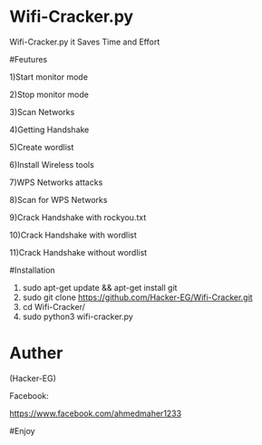 # Wifi-Cracker.py

Wifi-Cracker.py it Saves Time and Effort

#Feutures

1)Start monitor mode

2)Stop monitor mode

3)Scan Networks   

4)Getting Handshake

5)Create wordlist

6)Install Wireless tools                  

7)WPS Networks attacks 

8)Scan for WPS Networks

9)Crack Handshake with rockyou.txt

10)Crack Handshake with wordlist

11)Crack Handshake without wordlist

#Installation
1) sudo apt-get update && apt-get install git
2) sudo git clone https://github.com/Hacker-EG/Wifi-Cracker.git
3) cd Wifi-Cracker/
4) sudo python3 wifi-cracker.py
# Auther
(Hacker-EG)

Facebook:

https://www.facebook.com/ahmedmaher1233

#Enjoy
